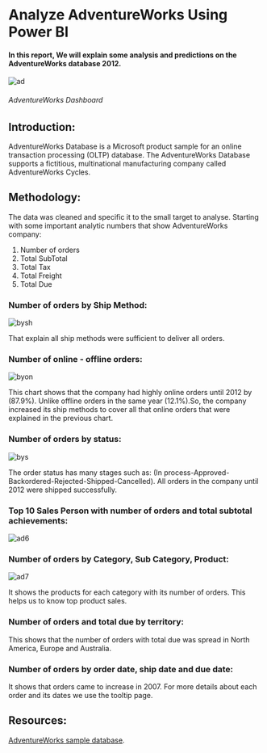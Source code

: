 # **Analyze AdventureWorks Using Power BI**

#### In this report, We will explain some analysis and predictions on the AdventureWorks database 2012.

![ad](https://user-images.githubusercontent.com/65326291/132260190-d5e1e56e-8581-4ec1-9260-22983002f36e.png)

###### AdventureWorks Dashboard


## **Introduction:**
AdventureWorks Database is a Microsoft product sample for an online transaction processing (OLTP) database. The AdventureWorks Database supports a fictitious, multinational manufacturing company called AdventureWorks Cycles.

## **Methodology:**
The data was cleaned and specific it to the small target to analyse.
Starting with some important analytic numbers that show AdventureWorks company:
1. Number of orders
2. Total SubTotal
3. Total Tax
4. Total Freight
5. Total Due

### **Number of orders by Ship Method:**

![bysh](https://user-images.githubusercontent.com/65326291/132260414-20e698ca-16d7-454c-a9a8-7023403bb79d.png)

That explain all ship methods were sufficient to deliver all orders.

### **Number of online - offline orders:**

![byon](https://user-images.githubusercontent.com/65326291/132260729-bbfd54c0-4a19-4e81-b3bc-58648956eb58.png)

This chart shows that the company had highly online orders until 2012 by (87.9%). Unlike offline orders in the same year (12.1%).So, the company increased its ship methods to cover all that online orders that were explained in the previous chart.

### **Number of orders by status:**

![bys](https://user-images.githubusercontent.com/65326291/132260990-387ee3bb-71d2-4140-b335-d54268ce3a2c.png)

The order status has many stages such as: (In process-Approved-Backordered-Rejected-Shipped-Cancelled). All orders in the company until 2012 were shipped successfully.

### **Top 10 Sales Person with number of orders and total subtotal achievements:**

![ad6](https://user-images.githubusercontent.com/65326291/132260867-4f44df78-0548-4353-a5b7-19c469b84b72.png)

### **Number of orders by Category, Sub Category, Product:**

![ad7](https://user-images.githubusercontent.com/65326291/132261001-95aaba35-ce57-43d3-a525-f493ae7db780.png)

It shows the products for each category with its number of orders. This helps us to know top product sales.

### **Number of orders and total due by territory:**

This shows that the number of orders with total due was spread in North America, Europe and Australia.

### **Number of orders by order date, ship date and due date:**

It shows that orders came to increase in 2007. For more details about each order and its dates we use the tooltip page.

## **Resources:**

[AdventureWorks sample database](https://docs.microsoft.com/en-us/sql/samples/adventureworks-install-configure?view=sql-server-ver15&tabs=ssms).
